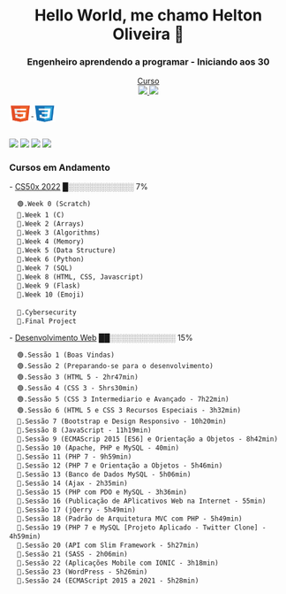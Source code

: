 
<div align="center">
  <h1>Hello World, me chamo Helton Oliveira 👋</h1>
  <h3>Engenheiro aprendendo a programar - Iniciando aos 30</h3>
  <a href="dev">Curso</a><br>
    <a href="https://github.com/holiv">
    <img height="180em" src="https://github-readme-stats.vercel.app/api?username=holiv&show_icons=true&theme=calm&include_all_commits=true&count_private=true"/>
    <img height="180em" src="https://github-readme-stats.vercel.app/api/top-langs/?username=holiv&layout=compact&langs_count=6&theme=calm"/>
 </div><br>
  <div>
    <img align="center" alt="holiv-HTML" height="30" width="40" src="https://raw.githubusercontent.com/devicons/devicon/master/icons/html5/html5-original.svg">
    <img align="center" alt="holiv-CSS" height="30" width="40" src="https://raw.githubusercontent.com/devicons/devicon/master/icons/css3/css3-original.svg">
  </div>
  
  ##
  <a href="https://www.linkedin.com/in/helton-oliveira-521abbb2" target="_blank"><img src="https://img.shields.io/badge/-LinkedIn-%230077B5?style=for-the-badge&logo=linkedin&logoColor=white" target="_blank"></a>
  <a href = "mailto:mrheltonso@gmail.com"><img src="https://img.shields.io/badge/-Gmail-%23333?style=for-the-badge&logo=gmail&logoColor=white" target="_blank"></a>
  <a href="https://instagram.com/oliveira.sk" target="_blank"><img src="https://img.shields.io/badge/-Instagram-%23E4405F?style=for-the-badge&logo=instagram&logoColor=white" target="_blank"></a>
  <a href="https://discord.gg/holiv" target="_blank"><img src="https://img.shields.io/badge/Discord-7289DA?style=for-the-badge&logo=discord&logoColor=white" target="_blank"></a>
  
   
  <!-- conteudo principal -->
<div>
  <div>
  <h3>Cursos em Andamento</h3>
  - <a href="https://cs50.harvard.edu/x/2022/">CS50x 2022</a> █░░░░░░░░░░░░ 7%
  
      🟢.Week 0 (Scratch)
      🔴.Week 1 (C) 
      🔴.Week 2 (Arrays) 
      🔴.Week 3 (Algorithms) 
      🔴.Week 4 (Memory) 
      🔴.Week 5 (Data Structure) 
      🔴.Week 6 (Python) 
      🔴.Week 7 (SQL) 
      🔴.Week 8 (HTML, CSS, Javascript) 
      🔴.Week 9 (Flask) 
      🔴.Week 10 (Emoji) 
  
      🔴.Cybersecurity 
      🔴.Final Project 
  </div>   
  <div id="dev">
     - <a href="https://www.udemy.com/share/101WqG3@9NZnVaSeITUPrdMRBT35TaN7u4B3Zpiv7uJ9LG-oGN9aML3SDAa-Aora2MgGJOrOnA==/">Desenvolvimento Web</a> ██░░░░░░░░░░░░ 15%
  
      🟢.Sessão 1 (Boas Vindas)
      🟢.Sessão 2 (Preparando-se para o desenvolvimento) 
      🟢.Sessão 3 (HTML 5 - 2hr47min) 
      🟢.Sessão 4 (CSS 3 - 5hrs30min) 
      🟢.Sessão 5 (CSS 3 Intermediario e Avançado - 7h22min) 
      🟢.Sessão 6 (HTML 5 e CSS 3 Recursos Especiais - 3h32min) 
      🔴.Sessão 7 (Bootstrap e Design Responsivo - 10h20min) 
      🔴.Sessão 8 (JavaScript - 11h19min) 
      🔴.Sessão 9 (ECMAScrip 2015 [ES6] e Orientação a Objetos - 8h42min) 
      🔴.Sessão 10 (Apache, PHP e MySQL - 40min) 
      🔴.Sessão 11 (PHP 7 - 9h59min) 
      🔴.Sessão 12 (PHP 7 e Orientação a Objetos - 5h46min) 
      🔴.Sessão 13 (Banco de Dados MySQL - 5h06min)
      🔴.Sessão 14 (Ajax - 2h35min)
      🔴.Sessão 15 (PHP com PDO e MySQL - 3h36min)
      🔴.Sessão 16 (Publicação de APlicativos Web na Internet - 55min)
      🔴.Sessão 17 (jQerry - 5h49min)
      🔴.Sessão 18 (Padrão de Arquitetura MVC com PHP - 5h49min)
      🔴.Sessão 19 (PHP 7 e MySQL [Projeto Aplicado - Twitter Clone] - 4h59min)
      🔴.Sessão 20 (API com Slim Framework - 5h27min)
      🔴.Sessão 21 (SASS - 2h06min)
      🔴.Sessão 22 (Aplicações Mobile com IONIC - 3h18min)
      🔴.Sessão 23 (WordPress - 5h26min)
      🔴.Sessão 24 (ECMAScript 2015 a 2021 - 5h28min)
   </div>
  </div>
  
  
  <!--
**Holiv/holiv** is a ✨ _special_ ✨ repository because its `README.md` (this file) appears on your GitHub profile.

Here are some ideas to get you started:

- 🔭 I’m currently working on ...
- 🌱 I’m currently learning ...
- 👯 I’m looking to collaborate on ...
- 🤔 I’m looking for help with ...
- 💬 Ask me about ...
- 📫 How to reach me: ...
- 😄 Pronouns: ...
- ⚡ Fun fact: ...
-->
